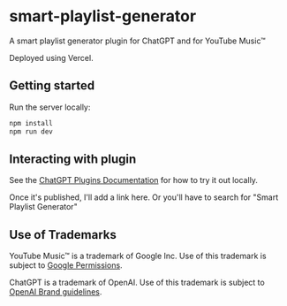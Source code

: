 # smart-playlist-generator

A smart playlist generator plugin for ChatGPT and for YouTube Music™

Deployed using Vercel.

## Getting started

Run the server locally:

```bash
npm install
npm run dev
```

## Interacting with plugin

See the [ChatGPT Plugins Documentation](https://platform.openai.com/docs/plugins/introduction) for how to try it out locally.

Once it's published, I'll add a link here. Or you'll have to search for "Smart Playlist Generator"

## Use of Trademarks

YouTube Music™ is a trademark of Google Inc. Use of this trademark is subject to [Google Permissions](https://about.google/brand-resource-center/).

ChatGPT is a trademark of OpenAI. Use of this trademark is subject to [OpenAI Brand guidelines](https://openai.com/brand).
